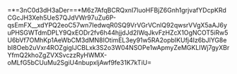 =*=3nC0d3dH3aDer==*M6z7AfqBCRQxnI7luoHFBjZ6Gnh1grjvafYDcpKRdCGcJH3Xeh5UeS7QJdVWr97uZu6P-qsEmFX__xdYPQ2eoC57wn7IedwqR0SQ9VrVGrVCnlQ92qwsrVVgX5aAJ6yuPHSGWTdmDPLY9QxEODr2fv6h44hjjdJd2IWqJkvFzHZcX1OgNCOT5iRw5U6bVf7OMhKp1AeWbCM3dMN8IOtimEL3ey91w5RA2opbIKUfj4Iz6bJlYG8ebI8Oeb2uVxr4ROZgiglJCBLxk3S2o3W04NSOPe1wApmyZeMGKLIWj7gyXBrYfmQ2khoZgZVXSvczzRyHWMX-oMLfG5bCUuMu2SgiU4nbupxljAwf9fe31K7kTiU=